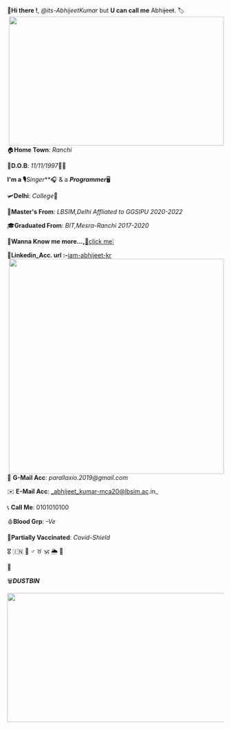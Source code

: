 :pushpin:**Hi there !**, *@its-AbhijeetKumar* but **U can call me** Abhi~~jeet~~.
:label:<img align="right" width="500" height="300" src="https://user-images.githubusercontent.com/79626965/133147001-933168fe-f730-4e07-90db-119b2fec6537.gif">

:house:**Home Town**: _Ranchi_

:date:**D.O.B**: *11/11/1997*:tada::confetti_ball:

**I'm a :studio_microphone:**_Singer_**:headphones: & a **_Programmer_**:desktop_computer:

:small_airplane:**Delhi**: _College_:school:

:school_satchel:**Master's From**: _LBSIM,Delhi Affliated to GGSIPU 2020-2022_

:mortar_board:**Graduated From**: _BIT,Mesra-Ranchi 2017-2020_

:file_folder:**Wanna Know me more...,**[:paperclip:click me:grey_exclamation:](https://github.com/its-AbhijeetKumar/its-AbhijeetKumar/files/7156469/Resume_Olivee1.pdf)

:briefcase:**Linkedin_Acc. url :-**[iam-abhijeet-kr](www.linkedin.com/in/iam-abhijeet-kr)<img align="right" width="500" height="500" src="https://user-images.githubusercontent.com/79626965/133146439-79880554-e5f4-4f36-a307-a39cf8969ec5.gif">

:e-mail: **G-Mail Acc**: _parallaxio.2019@gmail.com_

:envelope: **E-Mail Acc**: _abhijeet_kumar-mca20@lbsim.ac.in_

:telephone_receiver: **Call Me**: 0101010100

:drop_of_blood:**Blood Grp**: *-Ve*

:syringe:**Partially Vaccinated**: *Covid-Shield*

:medal_military:     :india:     :low_brightness:     :male_sign:     :taurus:     :om:     :sun_behind_rain_cloud:     :link:

:battery:

:wastebasket:**_DUSTBIN_**
<p align="center">
 <img width="800" height="300" src="https://user-images.githubusercontent.com/79626965/133148548-0d7a7211-0ed4-4fe8-95a0-908960e9aa95.gif"> 
</p>
